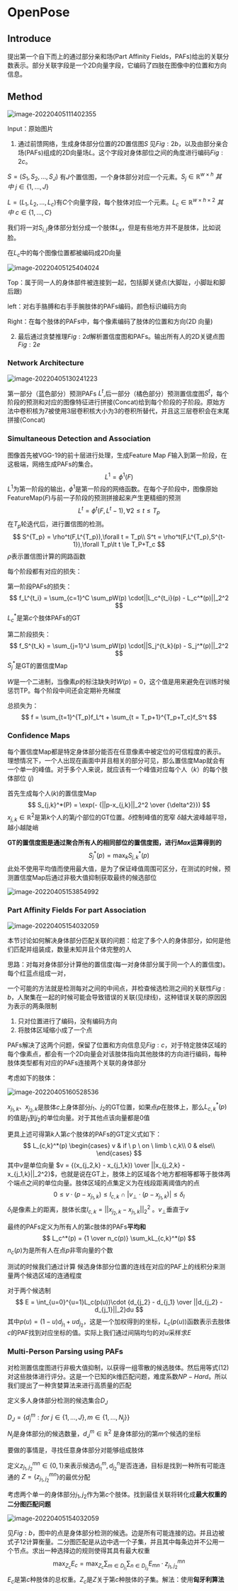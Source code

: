 # OpenPose

## Introduce

提出第一个自下而上的通过部分亲和场(Part Affinity Fields，PAFs)给出的关联分数表示。部分关联字段是一个2D向量字段，它编码了四肢在图像中的位置和方向信息。

## Method

![image-20220405111402355](.\image-20220405111402355.png)

Input：原始图片

1. 通过前馈网络，生成身体部分位置的2D置信图$S$ 见$Fig:2b$，以及由部分亲合场(PAFs)组成的2D向量场$L$。这个字段对身体部位之间的角度进行编码$Fig:2c$。

$S = (S_1,S_2,\ldots,S_J)$ 有$J$个置信图，一个身体部分对应一个元素。$S_j \in \mathbb R^{w\times h} \ 其中\ j \in \{1,\ldots,J\}$

$L = (L_1,L_2,\ldots,L_c)$有$C$个向量字段，每个肢体对应一个元素。$L_c \in \mathbb R^{w \times h \times 2}\ 其中 \ c \in \{1,\ldots,C\}$

我们将一对$S_{i,j}$身体部分划分成一个肢体$L_x$，但是有些地方并不是肢体，比如说脸。

在$L_c$中的每个图像位置都被编码成2D向量

![image-20220405125404024](.\image-20220405125404024.png)

Top：属于同一人的身体部件被连接到一起，包括脚关键点(大脚趾，小脚趾和脚后跟)

left：对右手胳膊和右手手腕肢体的PAFs编码，颜色标识编码方向

Right：在每个肢体的PAFs中，每个像素编码了肢体的位置和方向(2D 向量)

2. 最后通过贪婪推理$Fig:2d$解析置信度图和PAFs。输出所有人的2D关键点图$Fig:2e$

### Network Architecture

![image-20220405130241223](.\image-20220405130241223.png)

第一部分（蓝色部分）预测PAFs $L^t$,后一部分（橘色部分）预测置信度图$S^t$，每个阶段的预测和对应的图像特征进行拼接(Concat)给到每个阶段的子阶段。原始方法中卷积核为7被使用3层卷积核大小为3的卷积所替代，并且这三层卷积会在末尾拼接(Concat)

### Simultaneous Detection and Association

图像首先被VGG-19的前十层进行处理，生成Feature Map $F$输入到第一阶段，在这极端，网络生成PAFs的集合。
$$
L^1 = \phi^1(F)
$$
$L^1$为第一阶段的输出，$\phi^1$是第一阶段的网络函数。在每个子阶段中，图像原始FeatureMap($F$)与前一子阶段的预测拼接起来产生更精细的预测
$$
L^t = \phi^t(F,L^t-1),\forall 2 \le t \le T_p
$$
在$T_p$轮迭代后，进行置信图的检测。
$$
S^{T_p} = \rho^t(F,L^{T_p}),\forall t = T_p\\
S^t = \rho^t(F,L^{T_p},S^{t-1}),\forall T_p\lt t \le T_P+T_c
$$
$\rho$表示置信图计算的网路函数

每个阶段都有对应的损失：

第一阶段PAFs的损失：
$$
f_L^{t_i} = \sum_{c=1}^C \sum_pW(p) \cdot||L_c^{t_i}(p) - L_c^*(p)||_2^2
$$
$L_c^*$是第$c$个肢体PAFs的GT

第二阶段损失：
$$
f_S^{t_k} = \sum_{j=1}^J \sum_pW(p) \cdot||S_j^{t_k}(p) - S_j^*(p)||_2^2
$$
$S_j^*$是GT的置信度Map

$W$是一个二进制，当像素$p$的标注缺失时$W(p) = 0$，这个值是用来避免在训练时候惩罚TP。每个阶段中间还会定期补充梯度

总损失为：
$$
f = \sum_{t=1}^{T_p}f_L^t + \sum_{t = T_p+1}^{T_p+T_c}f_S^t
$$

### Confidence Maps

每个置信度Map都是特定身体部分能否在任意像素中被定位的可信程度的表示。理想情况下，一个人出现在画面中并且相关的部分可见，那么置信度Map就会有一个单一的峰值。对于多个人来说，就应该有一个峰值对应每个人（$k$）的每个肢体部位 ($j$)

首先生成每个人($k$)的置信度Map
$$
S_{j,k}^*(P) = \exp(- {||p-x_{j,k}||_2^2 \over {\delta^2}})
$$
$x_{j,k} \in  \mathbb R^2$是第$k$个人的第$j$个部位的GT位置。$\delta$控制峰值的宽窄 $\delta$越大波峰越平坦，越小越陡峭

**GT的置信度图是通过聚合所有人的相同部位的置信度图，进行$Max$运算得到的**
$$
S_j^*(p) = \max_k S_{j,k}^*(p)
$$
此处不使用平均值而使用最大值，是为了保证峰值周围可区分，在测试的时候，预测置信度Map后通过非极大值抑制获取最终的候选部位

![image-20220405153854992](.\image-20220405153854992.png)

### Part Affinity Fields For part Association

![image-20220405154032059](.\image-20220405154032059.png)

本节讨论如何解决身体部分匹配关联的问题：给定了多个人的身体部分，如何是他们匹配并组装成，数量未知并且个体完整的人

思路：对每对身体部分计算他的置信度(每一对身体部分属于同一个人的置信度)。每个红蓝点组成一对，

一个可能的方法就是检测每对之间的中间点，并检查候选检测之间的关联性$Fig:b$，人聚集在一起的时候可能会导致错误的关联(见绿线)，这种错误关联的原因因为表示的两条限制

1. 只对位置进行了编码，没有编码方向
2. 将肢体区域缩小成了一个点

PAFs解决了这两个问题，保留了位置和方向信息见$Fig:c$，对于特定肢体区域的每个像素点，都会有一个2D向量会对该肢体指向其他肢体的方向进行编码，每种肢体类型都有对应的PAFs连接两个关联的身体部分

考虑如下的肢体：

![image-20220405160528536](.\image-20220405160528536.png)

$x_{j_1,k}、x_{j_2,k}$是肢体$c$上身体部分$j_1$、$j_2$的GT位置，如果点$p$在肢体上，那么$L_{c,k}^*(p)$的值是$j_1$到$j_2$的单位向量。对于其他点该向量都是0值

更具上述可得第$k$人第$c$个肢体的PAFs的GT定义式如下：
$$
L_{c,k}^*(p)
\begin{cases}
v & if \ p \  on \  limb \  c,k\\
0 & else\\
\end{cases}
$$
其中$v$是单位向量 $v = {(x_{j_2,k} - x_{j_1,k}) \over ||x_{j_2,k} - x_{j_1,k}||_2^2}$，也就是说在GT上，肢体上的区域各个地方都相等都等于肢体两个端点之间的单位向量。肢体区域的点集定义为在线段距离阈值内的点
$$
0 \le v \cdot (p-x_{j_1,k}) \le l_{c,k} \ \cap \ |v_\bot\cdot (p-x_{j_1,k})| \le \delta_l
$$
$\delta_l$是像素上的距离，肢体长度$l_{c,k} = ||x_{j_2,k} - x_{j_1,k}||_2^2$ 。$v_\bot$垂直于$v$

最终的PAFs定义为所有人的第$c$肢体的PAFs**平均和**
$$
L_c^*(p) = {1 \over n_c(p)} \sum_kL_{c,k}^*(p)
$$
$n_c(p)$为是所有人在点$p$非零向量的个数

测试的时候我们通过计算 候选身体部分位置的连线在对应的PAF上的线积分来测量两个候选区域的连通程度

对于两个候选制
$$
E = \int_{u=0}^{u=1}L_c(p(u))\cdot {d_{j_2} - d_{j_1} \over ||d_{j_2} - d_{j_1}||_2}du
$$
其中$p(u) = (1-u)d_{j_1}+u d_{j_2}$，这是一个加权得到的坐标，$L_c(p(u))$函数表示去肢体$c$的PAF找到对应坐标的值。实际上我们通过间隔均匀的对$u$采样求$E$

### Multi-Person Parsing using PAFs

对检测置信度图进行非极大值抑制，以获得一组零散的候选肢体。然后用等式$(12)$对这些肢体进行评分。这是一个已知的$k$维匹配问题，难度系数$NP-Hard$。所以我们提出了一种贪婪算法来进行高质量的匹配

定义多人身体部分检测的候选集合$D_J$

$D_J = \{d_j^m : for \ j \in \{1,\ldots,J\},m \in \{ 1,\ldots,N_j\}\}$

$N_j$是身体部分$j$的候选数量，$d_J^m \in \mathbb R^2$ 是身体部分$j$的第$m$个候选的坐标

要做的事情是，寻找任意身体部分对能够组成肢体

定义$z_{j_1,j_2}^{mn} \in \{0,1\}$来表示候选$d_{j_1}^m,d_{j_2}^n$是否连通，目标是找到一种所有可能连通的 $Z = \{z_{j_1,j_2}^{mn}\}$的最优分配

考虑两个单一的身体部分$j_1,j_2$作为第$c$个肢体。找到最佳关联将转化成**最大权重的二分图匹配问题**

![image-20220405154032059](.\image-20220405154032059.png)

见$Fig:b$，图中的点是身体部分检测的候选。边是所有可能连接的边。并且边被式子$12$计算衡量。二分图匹配是从边中选一个子集，并且其中每条边并不公用一个节点。求出一种选择边的规则使得其具有最大权重
$$
\max_{Z_c} E_c = \max_{Z_c} \sum_{m \in D_{j_1}}\sum_{n \in D_{j_2}} E_{mn} \cdot z_{j_1,j_2}^{mn}
$$
$E_c$是第$c$种肢体的总权重。$Z_c$是$Z$关于第$c$种肢体的子集。解法：使用**匈牙利算法**



